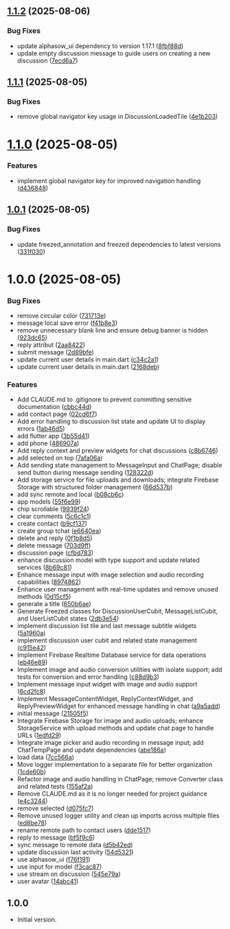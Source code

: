## [1.1.2](https://github.com/alpha-sow/chat-app/compare/v1.1.1...v1.1.2) (2025-08-06)


### Bug Fixes

* update alphasow_ui dependency to version 1.17.1 ([8fbf88d](https://github.com/alpha-sow/chat-app/commit/8fbf88dadbb775e61c272b47fa6f87fbf777d93c))
* update empty discussion message to guide users on creating a new discussion ([7ecd6a7](https://github.com/alpha-sow/chat-app/commit/7ecd6a7656034f171522a9c17e4e2b8c304ac804))

## [1.1.1](https://github.com/alpha-sow/chat-app/compare/v1.1.0...v1.1.1) (2025-08-05)


### Bug Fixes

* remove global navigator key usage in DiscussionLoadedTile ([4e1b203](https://github.com/alpha-sow/chat-app/commit/4e1b20315b8c4d5dce915fb0555ac7ff14a1df11))

# [1.1.0](https://github.com/alpha-sow/chat-app/compare/v1.0.1...v1.1.0) (2025-08-05)


### Features

* implement global navigator key for improved navigation handling ([d436848](https://github.com/alpha-sow/chat-app/commit/d4368488f82959adeccce6312715788812edb7b7))

## [1.0.1](https://github.com/alpha-sow/chat-app/compare/v1.0.0...v1.0.1) (2025-08-05)


### Bug Fixes

* update freezed_annotation and freezed dependencies to latest versions ([331f030](https://github.com/alpha-sow/chat-app/commit/331f030624b1258da0ac867cb12c56e456d9e812))

# 1.0.0 (2025-08-05)


### Bug Fixes

*  remove circular color ([731713e](https://github.com/alpha-sow/chat-app/commit/731713e6212dab75868bf6c8140577f50558f1c5))
* message local save error ([f41b8e3](https://github.com/alpha-sow/chat-app/commit/f41b8e3ddd35b916bc29c19bfa816499d9184a37))
* remove unnecessary blank line and ensure debug banner is hidden ([923dc65](https://github.com/alpha-sow/chat-app/commit/923dc658ef8adb01faff967b229fa222a7729b47))
* reply attribut ([2aa8422](https://github.com/alpha-sow/chat-app/commit/2aa8422719a2922d1253e4442d9005ed2652d1ac))
* submit message ([2d89bfe](https://github.com/alpha-sow/chat-app/commit/2d89bfef2f2054e65f81820fb745f109c2cca47b))
* update current user details in main.dart ([c34c2a1](https://github.com/alpha-sow/chat-app/commit/c34c2a1ae27dd1867a9cc198913576cbb39ac5a3))
* update current user details in main.dart ([2168deb](https://github.com/alpha-sow/chat-app/commit/2168deb10d1f29a8fbb0b2dc19ac6b758758b4e4))


### Features

* Add CLAUDE.md to .gitignore to prevent committing sensitive documentation ([cbbc44d](https://github.com/alpha-sow/chat-app/commit/cbbc44d998b21c21bf30b027bb178fbc5ee66770))
* add contact page ([02cd6f7](https://github.com/alpha-sow/chat-app/commit/02cd6f72425419c28c8b522cfd1cac5f65a80495))
* Add error handling to discussion list state and update UI to display errors ([1ab46d5](https://github.com/alpha-sow/chat-app/commit/1ab46d58afff319e744dfef6c40da5c2d58c13aa))
* add flutter app ([3b55d41](https://github.com/alpha-sow/chat-app/commit/3b55d419f8b1defc18e549ec01146dc1fb5e1023))
* add phone ([486907a](https://github.com/alpha-sow/chat-app/commit/486907afe10456bae9b939a1d31a77502cd448c6))
* Add reply context and preview widgets for chat discussions ([c8b6746](https://github.com/alpha-sow/chat-app/commit/c8b6746fe9033449dfea4f58c337977f4d2a8cce))
* add selected on top ([7afa06a](https://github.com/alpha-sow/chat-app/commit/7afa06aca58f55a8e8757381a89b00d9291ecedb))
* Add sending state management to MessageInput and ChatPage; disable send button during message sending ([128322d](https://github.com/alpha-sow/chat-app/commit/128322db49f4197136210ebaac90be0ae9938828))
* Add storage service for file uploads and downloads; integrate Firebase Storage with structured folder management ([66d537b](https://github.com/alpha-sow/chat-app/commit/66d537b5c4b2f02a3abbb26f2e740bd75ebfb24b))
* add sync remote and local ([b08cb6c](https://github.com/alpha-sow/chat-app/commit/b08cb6c1ef7f62e8b821d75093fea23e6805d94e))
* app models ([55f6e99](https://github.com/alpha-sow/chat-app/commit/55f6e993be2a96bb28c80aff31e4af98d3efb05e))
* chip scrollable ([9939f24](https://github.com/alpha-sow/chat-app/commit/9939f244098bbd02861e8155b2db0404f86fdb8a))
* clear comments ([5c6c1c1](https://github.com/alpha-sow/chat-app/commit/5c6c1c1a422b35dc0dc2dbc0ae43f35447e8dc91))
* create contact ([b9cf137](https://github.com/alpha-sow/chat-app/commit/b9cf137b6586d9670e6ba9f316701709d73152b1))
* create group tchat ([e6640ea](https://github.com/alpha-sow/chat-app/commit/e6640ea433d1a0c4e31faf4eb2ac809f28733871))
* delete and reply ([0f1b8d5](https://github.com/alpha-sow/chat-app/commit/0f1b8d5258968f9be64517cd9dc73f9c5c76a2fd))
* delete message ([703d9ff](https://github.com/alpha-sow/chat-app/commit/703d9ffd689a9b4684ad0bb045cb34e4190baf29))
* discussion page ([cfbd783](https://github.com/alpha-sow/chat-app/commit/cfbd783a483d5fcc241c7c68dcaf027b8beb24a0))
* enhance discussion model with type support and update related services ([8b69c81](https://github.com/alpha-sow/chat-app/commit/8b69c81195b88cd4ad9b9d1a3f2d9cef7ccb38f5))
* Enhance message input with image selection and audio recording capabilities ([8974862](https://github.com/alpha-sow/chat-app/commit/89748622c5e3f6095daba7ca35aa4854b17de162))
* Enhance user management with real-time updates and remove unused methods ([0d15cf5](https://github.com/alpha-sow/chat-app/commit/0d15cf5467504b480b6a3cbbee76ba677806e222))
* generate a title ([650b6ae](https://github.com/alpha-sow/chat-app/commit/650b6aedcf39c697f4b15df9f054929d23d2d550))
* Generate Freezed classes for DiscussionUserCubit, MessageListCubit, and UserListCubit states ([2db3e54](https://github.com/alpha-sow/chat-app/commit/2db3e5483c20696844aef98ed4abc613f0b0bca7))
* implement discussion list tile and last message subtitle widgets ([5a1960a](https://github.com/alpha-sow/chat-app/commit/5a1960a545aacf7c82e6e682c7a0614e899a8b4b))
* implement discussion user cubit and related state management ([c915e42](https://github.com/alpha-sow/chat-app/commit/c915e422f1e3ddeb5112a287e40834646bd0e5e7))
* Implement Firebase Realtime Database service for data operations ([eb46e89](https://github.com/alpha-sow/chat-app/commit/eb46e8940fc50c1d7a045dc0be08cd5f90c4c3be))
* Implement image and audio conversion utilities with isolate support; add tests for conversion and error handling ([c88d9b3](https://github.com/alpha-sow/chat-app/commit/c88d9b3b32e2d58cbcf58264189c27d2a8b90bd9))
* Implement message input widget with image and audio support ([6cd2fc8](https://github.com/alpha-sow/chat-app/commit/6cd2fc86a73cdc31ef3b4384e90694c97a29200e))
* Implement MessageContentWidget, ReplyContextWidget, and ReplyPreviewWidget for enhanced message handling in chat ([a9a5add](https://github.com/alpha-sow/chat-app/commit/a9a5add98dbd962d97d6c68e04b0ddeb3efeb00a))
* initial message ([21505f5](https://github.com/alpha-sow/chat-app/commit/21505f54d56833c5bbc21b7b6a76a7f0a255c8d0))
* Integrate Firebase Storage for image and audio uploads; enhance StorageService with upload methods and update chat page to handle URLs ([1edfd29](https://github.com/alpha-sow/chat-app/commit/1edfd29d47574a4c678d6a0a1d135d7f6fd4362a))
* Integrate image picker and audio recording in message input; add ChatTempPage and update dependencies ([abe186a](https://github.com/alpha-sow/chat-app/commit/abe186a153ec99970c1c6da5ea2703e8b3726dec))
* load data ([7cc566a](https://github.com/alpha-sow/chat-app/commit/7cc566aed48c1bb74570857fbca2548e0818f470))
* Move logger implementation to a separate file for better organization ([1cde60b](https://github.com/alpha-sow/chat-app/commit/1cde60b644409970f304cfe48a7fce182f2626d2))
* Refactor image and audio handling in ChatPage; remove Converter class and related tests ([155af2a](https://github.com/alpha-sow/chat-app/commit/155af2a24e071c0737c9ef045eeb6b3b8a5b4bdd))
* Remove CLAUDE.md as it is no longer needed for project guidance ([e4c3244](https://github.com/alpha-sow/chat-app/commit/e4c324463564fa98981430dbdf3de39574a1453d))
* remove selected ([d075fc7](https://github.com/alpha-sow/chat-app/commit/d075fc791d57226b6fb35358183834ef256681cc))
* Remove unused logger utility and clean up imports across multiple files ([ed8be78](https://github.com/alpha-sow/chat-app/commit/ed8be782f14df191ee977fd45334059d2dac033b))
* rename remote path to contact users ([dde1517](https://github.com/alpha-sow/chat-app/commit/dde1517319b152e40c0e622fb2cdf9f4d1645666))
* reply to message ([bf5f9c6](https://github.com/alpha-sow/chat-app/commit/bf5f9c63575379aadf146e4e290569132ec0e30c))
* sync message to remote data ([d5b42ed](https://github.com/alpha-sow/chat-app/commit/d5b42ed26244b2778e20d3da15db53bef5aeda7f))
* update discussion last activity ([54d5321](https://github.com/alpha-sow/chat-app/commit/54d5321164d70ed4c1f83770f3709f9a71d3ee3a))
* use alphasow_ui ([f76f191](https://github.com/alpha-sow/chat-app/commit/f76f191c23f01a725e38a6447fc2dc017048ff92))
* use input for model ([f3cac87](https://github.com/alpha-sow/chat-app/commit/f3cac8709ced9e3c237d9c08e318d2d61429141a))
* use stream on discussion ([545e79a](https://github.com/alpha-sow/chat-app/commit/545e79a7190d60afc41f1c62a823f3bd7734ac2b))
* user avatar ([14abc41](https://github.com/alpha-sow/chat-app/commit/14abc41a1e6ee99658d445f8d7262451b98824b2))

## 1.0.0

- Initial version.
